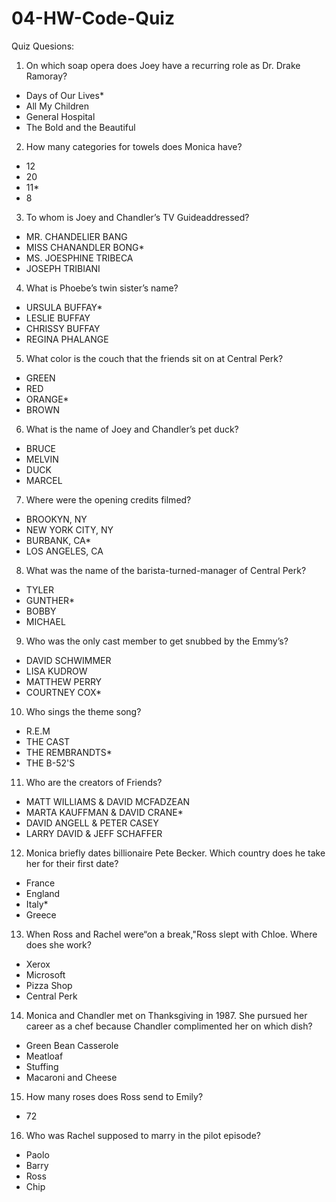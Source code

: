 # 04-HW-Code-Quiz

Quiz Quesions:

1. On which soap opera does Joey have a recurring role as Dr. Drake Ramoray?
 - Days of Our Lives*
 - All My Children
 - General Hospital 
 - The Bold and the Beautiful

 2. How many categories for towels does Monica have?
 - 12
 - 20
 - 11*
 - 8

 3. To whom is Joey and Chandler’s TV Guideaddressed?
 - MR. CHANDELIER BANG
 - MISS CHANANDLER BONG*
 - MS. JOESPHINE TRIBECA
 - JOSEPH TRIBIANI

4. What is Phoebe’s twin sister’s name?
- URSULA BUFFAY*
- LESLIE BUFFAY
- CHRISSY BUFFAY
- REGINA PHALANGE

5. What color is the couch that the friends sit on at Central Perk?
- GREEN
- RED
- ORANGE*
- BROWN
 
 6. What is the name of Joey and Chandler’s pet duck?
 - BRUCE
 - MELVIN
 - DUCK
 - MARCEL

 7. Where were the opening credits filmed?
 - BROOKYN, NY
 - NEW YORK CITY, NY
 - BURBANK, CA*
 - LOS ANGELES, CA

 8. What was the name of the barista-turned-manager of Central Perk?
 - TYLER
 - GUNTHER*
 - BOBBY
 - MICHAEL

 9. Who was the only cast member to get snubbed by the Emmy’s?
 - DAVID SCHWIMMER
 - LISA KUDROW
 - MATTHEW PERRY
 - COURTNEY COX*

 10. Who sings the theme song?
 - R.E.M
 - THE CAST
 - THE REMBRANDTS*
 - THE B-52'S

 11. Who are the creators of Friends?
 - MATT WILLIAMS & DAVID MCFADZEAN
 - MARTA KAUFFMAN & DAVID CRANE*
 - DAVID ANGELL & PETER CASEY
 - LARRY DAVID & JEFF SCHAFFER

 12. Monica briefly dates billionaire Pete Becker. Which country does he take her for their first date?
- France
- England
- Italy*
- Greece

13. When Ross and Rachel were“on a break,"Ross slept with Chloe. Where does she work?
- Xerox
- Microsoft
- Pizza Shop
- Central Perk

14. Monica and Chandler met on Thanksgiving in 1987. She pursued her career as a chef because Chandler complimented her on which dish?
- Green Bean Casserole
- Meatloaf
- Stuffing
- Macaroni and Cheese

15. How many roses does Ross send to Emily?
- 72

16. Who was Rachel supposed to marry in the pilot episode?
- Paolo
- Barry
- Ross
- Chip